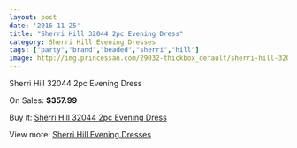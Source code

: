 ```yaml
---
layout: post
date: '2016-11-25'
title: "Sherri Hill 32044 2pc Evening Dress"
category: Sherri Hill Evening Dresses
tags: ["party","brand","beaded","sherri","hill"]
image: http://img.princessan.com/29032-thickbox_default/sherri-hill-32044-2pc-evening-dress.jpg
---
```

Sherri Hill 32044 2pc Evening Dress

On Sales: **$357.99**
<a href="https://www.princessan.com/en/13214-sherri-hill-32044-2pc-evening-dress.html"><amp-img layout="responsive" width="600" height="600" src="//img.princessan.com/29032-thickbox_default/sherri-hill-32044-2pc-evening-dress.jpg" alt="Sherri Hill 32044 2pc Evening Dress 0" /></a>
<a href="https://www.princessan.com/en/13214-sherri-hill-32044-2pc-evening-dress.html"><amp-img layout="responsive" width="600" height="600" src="//img.princessan.com/29036-thickbox_default/sherri-hill-32044-2pc-evening-dress.jpg" alt="Sherri Hill 32044 2pc Evening Dress 1" /></a>
<a href="https://www.princessan.com/en/13214-sherri-hill-32044-2pc-evening-dress.html"><amp-img layout="responsive" width="600" height="600" src="//img.princessan.com/29035-thickbox_default/sherri-hill-32044-2pc-evening-dress.jpg" alt="Sherri Hill 32044 2pc Evening Dress 2" /></a>
<a href="https://www.princessan.com/en/13214-sherri-hill-32044-2pc-evening-dress.html"><amp-img layout="responsive" width="600" height="600" src="//img.princessan.com/29034-thickbox_default/sherri-hill-32044-2pc-evening-dress.jpg" alt="Sherri Hill 32044 2pc Evening Dress 3" /></a>
<a href="https://www.princessan.com/en/13214-sherri-hill-32044-2pc-evening-dress.html"><amp-img layout="responsive" width="600" height="600" src="//img.princessan.com/29033-thickbox_default/sherri-hill-32044-2pc-evening-dress.jpg" alt="Sherri Hill 32044 2pc Evening Dress 4" /></a>

Buy it: [Sherri Hill 32044 2pc Evening Dress](https://www.princessan.com/en/13214-sherri-hill-32044-2pc-evening-dress.html "Sherri Hill 32044 2pc Evening Dress")

View more: [Sherri Hill Evening Dresses](https://www.princessan.com/en/95- "Sherri Hill Evening Dresses")